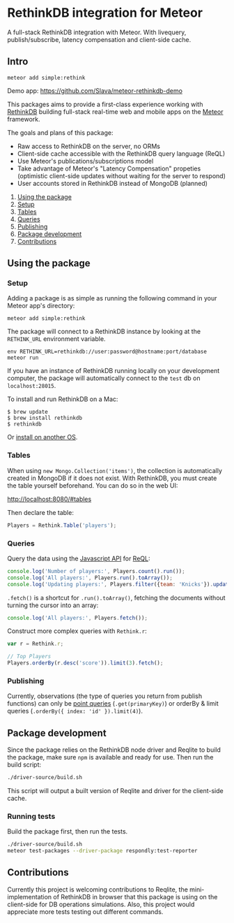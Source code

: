 # RethinkDB integration for Meteor

A full-stack RethinkDB integration with Meteor. With livequery,
publish/subscribe, latency compensation and client-side cache.

## Intro

```
meteor add simple:rethink
```

Demo app: https://github.com/Slava/meteor-rethinkdb-demo

This packages aims to provide a first-class experience working with
[RethinkDB](https://rethinkdb.com) building full-stack real-time web and mobile
apps on the [Meteor](https://meteor.com) framework.

The goals and plans of this package:

- Raw access to RethinkDB on the server, no ORMs
- Client-side cache accessible with the RethinkDB query language (ReQL)
- Use Meteor's publications/subscriptions model
- Take advantage of Meteor's "Latency Compensation" propeties (optimistic client-side updates without waiting for the server to respond)
- User accounts stored in RethinkDB instead of MongoDB (planned)

1. [Using the package](#using-the-package)
  1. [Setup](#setup)
  1. [Tables](#tables)
  1. [Queries](#queries)
  1. [Publishing](#publishing)
1. [Package development](#package-development)
1. [Contributions](#contributions)

## Using the package

### Setup

Adding a package is as simple as running the following command in your Meteor
app's directory:

```
meteor add simple:rethink
```

The package will connect to a RethinkDB instance by looking at the `RETHINK_URL`
environment variable.

```
env RETHINK_URL=rethinkdb://user:password@hostname:port/database meteor run
```

If you have an instance of RethinkDB running locally on your development
computer, the package will automatically connect to the `test` db on `localhost:28015`.

To install and run RethinkDB on a Mac:

```
$ brew update
$ brew install rethinkdb
$ rethinkdb
```

Or [install on another OS](http://rethinkdb.com/docs/install/).

### Tables

When using `new Mongo.Collection('items')`, the collection is automatically
created in MongoDB if it does not exist. With RethinkDB, you must create the table
yourself beforehand. You can do so in the web UI:

[http://localhost:8080/#tables](http://localhost:8080/#tables)

Then declare the table:

```javascript
Players = Rethink.Table('players');
```

### Queries

Query the data using the
[Javascript API](http://www.rethinkdb.com/api/javascript/) for [ReQL](http://rethinkdb.com/docs/introduction-to-reql/):

```javascript
console.log('Number of players:', Players.count().run());
console.log('All players:', Players.run().toArray());
console.log('Updating players:', Players.filter({team: 'Knicks'}).update({city: 'NYC'}).run());
```

`.fetch()` is a shortcut for `.run().toArray()`, fetching the documents without
turning the cursor into an array:

```javascript
console.log('All players:', Players.fetch());
```

Construct more complex queries with `Rethink.r`:

```javascript
var r = Rethink.r;

// Top Players
Players.orderBy(r.desc('score')).limit(3).fetch();
```

### Publishing

Currently, observations (the type of queries you return from publish functions)
can only be [point queries](http://www.rethinkdb.com/api/javascript/get/) (`.get(primaryKey)`) or orderBy & limit queries (`.orderBy({ index: 'id' }).limit(4)`).

## Package development

Since the package relies on the RethinkDB node driver and Reqlite to build the
package, make sure `npm` is available and ready for use. Then run the build
script:

```bash
./driver-source/build.sh
```

This script will output a built version of Reqlite and driver for the
client-side cache.

### Running tests

Build the package first, then run the tests.

```bash
./driver-source/build.sh
meteor test-packages --driver-package respondly:test-reporter
```


## Contributions

Currently this project is welcoming contributions to Reqlite, the mini-implementation of RethinkDB in browser that this package is using on the client-side for DB operations simulations. Also, this project would appreciate more tests testing out different commands.
